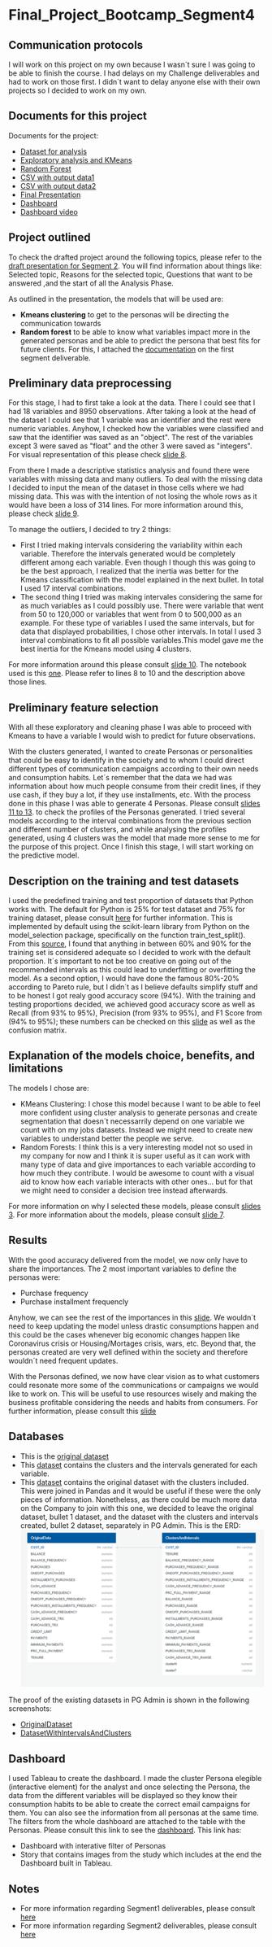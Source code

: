 # Final_Project_Bootcamp_Segment4

## Communication protocols
I will work on this project on my own because I wasn´t sure I was going to be able to finish the course. I had delays on my Challenge deliverables and had to work on those first. I didn´t want to delay anyone else with their own projects so I decided to work on my own.

## Documents for this project
Documents for the project:
* [Dataset for analysis](https://github.com/karen-trena/Final_Project_Bootcamp_Segment4/blob/main/CCGENERAL.csv)
* [Exploratory analysis and KMeans](https://github.com/karen-trena/Final_Project_Bootcamp_Segment4/blob/main/Intento6ProyectoBuenisimo%20%20(18%20variables%20y%204%20clusters)%20rangos%20iguales.ipynb)
* [Random Forest](https://github.com/karen-trena/Final_Project_Bootcamp_Segment4/blob/main/PredictionRF1.ipynb)
* [CSV with output data1](https://github.com/karen-trena/Final_Project_Bootcamp_Segment4/blob/main/OUTPUT_WITH_4_PERSONAS.csv)
* [CSV with output data2](https://github.com/karen-trena/Final_Project_Bootcamp_Segment4/blob/main/OUTPUT_WITH_4_PERSONAS_AND_CATEGORIES.csv)
* [Final Presentation](https://docs.google.com/presentation/d/1iIjT7LEFMVQZM1-F32SUy6muuYAycnX1QhJN6UIFS_s/edit#slide=id.p)
* [Dashboard](https://public.tableau.com/app/profile/karen6336/viz/ProyectBootcamp/Historia1)
* [Dashboard video](https://drive.google.com/file/d/1Gv7LkEopP3WuLZcKfm_8Tmdd8IzNvmaT/view?usp=sharing)

## Project outlined
To check the drafted project around the following topics, please refer to the [draft presentation for Segment 2](https://docs.google.com/presentation/d/1vevdRSbZUXFwZ-tOMe8PvFz4bRxzGSoixrDqNfBRb_c/edit#slide=id.p). You will find information about things like: Selected topic, Reasons for the selected topic, Questions that want to be answered ,and the start of all the Analysis Phase.

As outlined in the presentation, the models that will be used are:
* **Kmeans clustering** to get to the personas will be directing the communication towards
* **Random forest** to be able to know what variables impact more in the generated personas and be able to predict the persona that best fits for future clients. For this, I attached the [documentation]([https://github.com/karen-trena/Final_Bootcamp_Project/blob/main/random%20forests.ipynb](https://github.com/karen-trena/Final_Bootcamp_Project_Segment1.git)) on the first segment deliverable.

## Preliminary data preprocessing
For this stage, I had to first take a look at the data. There I could see that I had 18 variables and 8950 observations. After taking a look at the head of the dataset I could see that 1 variable was an identifier and the rest were numeric variables. Anyhow, I checked how the variables were classified and saw that the identifier was saved as an "object". The rest of the variables except 3 were saved as "float" and the other 3 were saved as "integers". For visual representation of this please check [slide 8](https://docs.google.com/presentation/d/1vevdRSbZUXFwZ-tOMe8PvFz4bRxzGSoixrDqNfBRb_c/edit#slide=id.g1489f308939_0_248).

From there I made a descriptive statistics analysis and found there were variables with missing data and many outliers. To deal with the missing data I decided to input the mean of the dataset in those cells where we had missing data. This was with the intention of not losing the whole rows as it would have been a loss of 314 lines. For more information around this, please check [slide 9](https://docs.google.com/presentation/d/1vevdRSbZUXFwZ-tOMe8PvFz4bRxzGSoixrDqNfBRb_c/edit#slide=id.g148a0b4136c_0_17).

To manage the outliers, I decided to try 2 things:
* First I tried making intervals considering the variability within each variable. Therefore the intervals generated would be completely different among each variable. Even though I though this was going to be the best approach, I realized that the inertia was better for the Kmeans classification with the model explained in the next bullet. In total I used 17 interval combinations.
* The second thing I tried was making intervales considering the same for as much variables as I could possibly use. There were variable that went from 50 to 120,000 or variables that went from 0 to 500,000 as an example. For these type of variables I used the same intervals, but for data that displayed probabilities, I chose other intervals. In total I used 3 interval combinations to fit all possible variables.This model gave me the best inertia for the Kmeans model using 4 clusters.

For more information around this please consult [slide 10](https://docs.google.com/presentation/d/1vevdRSbZUXFwZ-tOMe8PvFz4bRxzGSoixrDqNfBRb_c/edit#slide=id.g148a0b4136c_0_27).
The notebook used is this [one](https://github.com/karen-trena/Final_Bootcamp_Project_Segment2/blob/main/Intento6ProyectoBuenisimo%20%20(18%20variables%20y%204%20clusters)%20rangos%20iguales.ipynb). Please refer to lines 8 to 10 and the description above those lines.

## Preliminary feature selection
With all these exploratory and cleaning phase I was able to proceed with Kmeans to have a variable I would wish to predict for future observations. 

With the clusters generated, I wanted to create Personas or personalities that could be easy to identify in the society and to whom I could direct different types of communication campaigns according to their own needs and consumption habits. Let´s remember that the data we had was information about how much people consume from their credit lines, if they use cash, if they buy a lot, if they use installments, etc. With the process done in this phase I was able to generate 4 Personas. Please consult [slides 11 to 13](https://docs.google.com/presentation/d/1vevdRSbZUXFwZ-tOMe8PvFz4bRxzGSoixrDqNfBRb_c/edit#slide=id.g148a0b4136c_0_0). to check the profiles of the Personas generated. I tried several models according to the interval combinations from the previous section and different number of clusters, and while analysing the profiles generated, using 4 clusters was the model that made more sense to me for the purpose of this project. Once I finish this stage, I will start working on the predictive model.

## Description on the training and test datasets
 I used the predefined training and test proportion of datasets that Python works with. The default for Python is 25% for test dataset and 75% for training dataset, please consult [here](https://scikit-learn.org/stable/modules/generated/sklearn.model_selection.train_test_split.html) for further information. This is implemented by default using the scikit-learn library from Python on the model_selection package, specifically on the function train_test_split(). From this [source](https://www.researchgate.net/post/Is-there-an-ideal-ratio-between-a-training-set-and-validation-set-Which-trade-off-would-you-suggest), I found that anything in between 60% and 90% for the training set is considered adequate so I decided to work with the default proportion. It´s important to not be too creative on going out of the recommended intervals as this could lead to underfitting or overfitting the model. As a second option, I would have done the famous 80%-20% according to Pareto rule, but I didn´t as I believe defaults simplify stuff and to be honest I got realy good accuracy score (94%). With the training and testing proportions decided, we achieved good accuracy score as well as Recall (from 93% to 95%), Precision (from 93% to 95%), and F1 Score from (94% to 95%); these numbers can be checked on this [slide](https://docs.google.com/presentation/d/1djtB2kHYaHmcWNmbOM8EdqLhgnfTdlpGJinDbN5HVac/edit#slide=id.g148f30a3a3e_0_10) as well as the confusion matrix.

## Explanation of the models choice, benefits, and limitations
The models I chose are:
* KMeans Clustering:
  I chose this model because I want to be able to feel more confident using cluster analysis to generate personas and create segmentation that doesn´t necessarrily depend on one variable we count with on my jobs datasets. Instead we might need to create new variables to understand better the people we serve.
* Random Forests:
  I think this is a very interesting model not so used in my company for now and I think it is super useful as it can work with many type of data and give importances to each variable according to how much they contribute. I would be awesome to count with a visual aid to know how each variable interacts with other ones... but for that we might need to consider a decision tree instead afterwards.
  
For more information on why I selected these models, please consult [slides 3](https://docs.google.com/presentation/d/1vevdRSbZUXFwZ-tOMe8PvFz4bRxzGSoixrDqNfBRb_c/edit#slide=id.g1489f308939_0_183).
For more information about the models, please consult [slide 7](https://docs.google.com/presentation/d/1vevdRSbZUXFwZ-tOMe8PvFz4bRxzGSoixrDqNfBRb_c/edit#slide=id.g148a0b4136c_0_53).

## Results
With the good accuracy delivered from the model, we now only have to share the importances. The 2 most important variables to define the personas were: 
* Purchase frequency
* Purchase installment frequencly

Anyhow, we can see the rest of the importances in this [slide](https://docs.google.com/presentation/d/1djtB2kHYaHmcWNmbOM8EdqLhgnfTdlpGJinDbN5HVac/edit#slide=id.g1489f308939_0_187). We wouldn´t need to keep updating the model unless drastic consumptions happen and this could be the cases whenever big economic changes happen like Coronavirus crisis or Housing/Mortages crisis, wars, etc. Beyond that, the personas created are very well defined within the society and therefore wouldn´t need frequent updates.

With the Personas defined, we now have clear vision as to what customers could resonate more some of the communications or campaigns we would like to work on. This will be useful to use resources wisely and making the business profitable considering the needs and habits from consumers. For further information, please consult this [slide](https://docs.google.com/presentation/d/1djtB2kHYaHmcWNmbOM8EdqLhgnfTdlpGJinDbN5HVac/edit#slide=id.g148f30a3a3e_0_19)

## Databases
* This is the [original dataset](https://github.com/karen-trena/Final_Bootcamp_Project_Segment2/blob/main/CCGENERAL.csv)
* This [dataset](https://github.com/karen-trena/Final_Bootcamp_Project_Segment2/blob/main/OUTPUT_WITH_4_PERSONAS_AND_CATEGORIES.csv) contains the clusters and the intervals generated for each variable.
* This [dataset](https://github.com/karen-trena/Final_Bootcamp_Project_Segment2/blob/main/OUTPUT_WITH_4_PERSONAS.csv) contains the original dataset with the clusters included. This were joined in Pandas and it would be useful if these were the only pieces of information. Nonetheless, as there could be much more data on the Company to join with this one, we decided to leave the original dataset, bullet 1 dataset, and the dataset with the clusters and intervals created, bullet 2 dataset, separately in PG Admin. This is the ERD:
![ERD with relationships](https://github.com/karen-trena/Final_Bootcamp_Project_Segment2/blob/main/Picture4.png)

The proof of the existing datasets in PG Admin is shown in the following screenshots:
* [OriginalDataset](https://github.com/karen-trena/Final_Bootcamp_Project_Segment2/blob/main/Picture1.png)
* [DatasetWithIntervalsAndClusters](https://github.com/karen-trena/Final_Bootcamp_Project_Segment2/blob/main/Picture2.png)


## Dashboard
I used Tableau to create the dashboard. I made the cluster Persona elegible (interactive element) for the analyst and once selecting the Persona, the data from the different variables will be displayed so they know their consumption habits to be able to create the correct email campaigns for them. You can also see the information from all personas at the same time. The filters from the whole dashboard are attached to the table with the Personas. Please consult this link to see the [dashboard](https://public.tableau.com/views/ProyectBootcamp/Dashboard1?:language=en-US&publish=yes&:display_count=n&:origin=viz_share_link).
This link has:
* Dashboard with interative filter of Personas
* Story that contains images from the study which includes at the end the Dashboard built in Tableau.


## Notes
* For more information regarding Segment1 deliverables, please consult [here](https://github.com/karen-trena/Final_Bootcamp_Project_Segment1.git)
* For more information regarding Segment2 deliverables, please consult [here](https://github.com/karen-trena/Final_Bootcamp_Project_Segment2)

